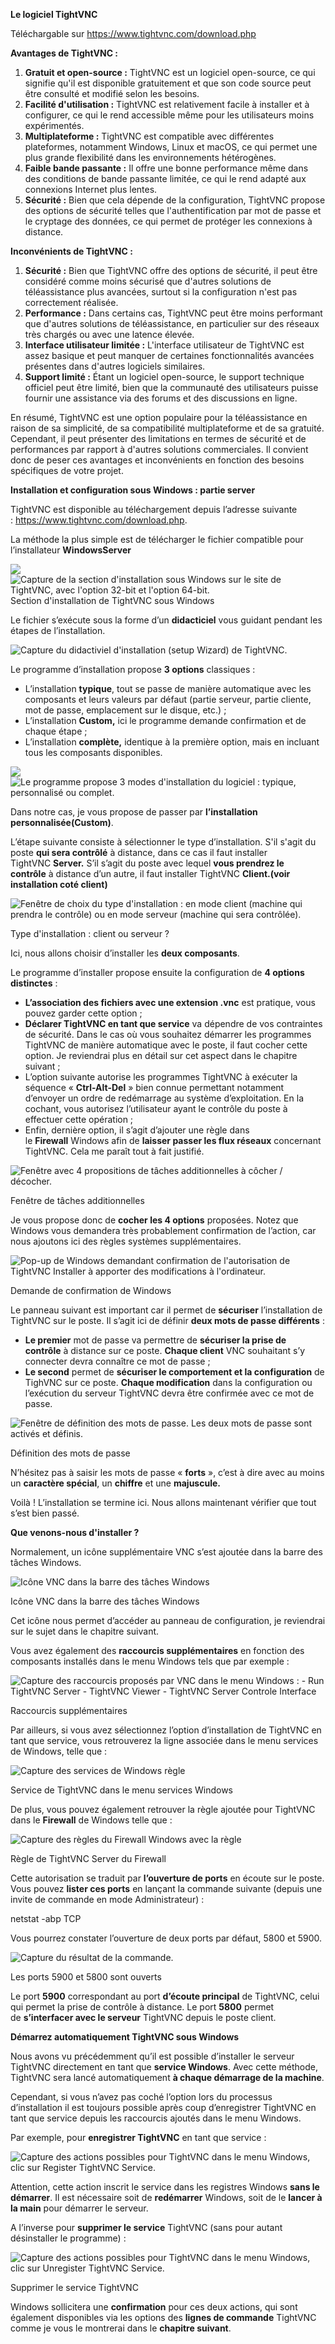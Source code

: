 ﻿**Le logiciel TightVNC**

Téléchargable sur https://www.tightvnc.com/download.php 

**Avantages de TightVNC :**

1. **Gratuit et open-source :** TightVNC est un logiciel open-source, ce qui signifie qu'il est disponible gratuitement et que son code source peut être consulté et modifié selon les besoins.
1. **Facilité d'utilisation :** TightVNC est relativement facile à installer et à configurer, ce qui le rend accessible même pour les utilisateurs moins expérimentés.
1. **Multiplateforme :** TightVNC est compatible avec différentes plateformes, notamment Windows, Linux et macOS, ce qui permet une plus grande flexibilité dans les environnements hétérogènes.
1. **Faible bande passante :** Il offre une bonne performance même dans des conditions de bande passante limitée, ce qui le rend adapté aux connexions Internet plus lentes.
1. **Sécurité :** Bien que cela dépende de la configuration, TightVNC propose des options de sécurité telles que l'authentification par mot de passe et le cryptage des données, ce qui permet de protéger les connexions à distance.

**Inconvénients de TightVNC :**

1. **Sécurité :** Bien que TightVNC offre des options de sécurité, il peut être considéré comme moins sécurisé que d'autres solutions de téléassistance plus avancées, surtout si la configuration n'est pas correctement réalisée.
1. **Performance :** Dans certains cas, TightVNC peut être moins performant que d'autres solutions de téléassistance, en particulier sur des réseaux très chargés ou avec une latence élevée.
1. **Interface utilisateur limitée :** L'interface utilisateur de TightVNC est assez basique et peut manquer de certaines fonctionnalités avancées présentes dans d'autres logiciels similaires.
1. **Support limité :** Étant un logiciel open-source, le support technique officiel peut être limité, bien que la communauté des utilisateurs puisse fournir une assistance via des forums et des discussions en ligne.

En résumé, TightVNC est une option populaire pour la téléassistance en raison de sa simplicité, de sa compatibilité multiplateforme et de sa gratuité. Cependant, il peut présenter des limitations en termes de sécurité et de performances par rapport à d'autres solutions commerciales. Il convient donc de peser ces avantages et inconvénients en fonction des besoins spécifiques de votre projet.





**Installation et configuration sous Windows : partie server**

TightVNC est disponible au téléchargement depuis l’adresse suivante : <https://www.tightvnc.com/download.php>.

La méthode la plus simple est de télécharger le fichier compatible pour l’installateur **WindowsServer**

![](Aspose.Words.0af24a61-a349-4af6-8030-9ca6306b37b1.001.png)![Capture de la section d'installation sous Windows sur le site de TightVNC, avec l'option 32-bit et l'option 64-bit.](Aspose.Words.0af24a61-a349-4af6-8030-9ca6306b37b1.002.png)Section d'installation de TightVNC sous Windows

Le fichier s’exécute sous la forme d’un **didacticiel** vous guidant pendant les étapes de l’installation.

![Capture du didactiviel d'installation (setup Wizard) de TightVNC.](Aspose.Words.0af24a61-a349-4af6-8030-9ca6306b37b1.003.png)










Le programme d’installation propose **3 options** classiques :

- L’installation **typique**, tout se passe de manière automatique avec les composants et leurs valeurs par défaut (partie serveur, partie cliente, mot de passe, emplacement sur le disque, etc.) ;
- L’installation **Custom,** ici le programme demande confirmation et de chaque étape ;
- L’installation **complète,** identique à la première option, mais en incluant tous les composants disponibles. 

![](Aspose.Words.0af24a61-a349-4af6-8030-9ca6306b37b1.004.png)![Le programme propose 3 modes d'installation du logiciel : typique, personnalisé ou complet.](Aspose.Words.0af24a61-a349-4af6-8030-9ca6306b37b1.005.png)

Dans notre cas, je vous propose de passer par **l’installation personnalisée(Custom)**.













L’étape suivante consiste à sélectionner le type d’installation. S'il s'agit du poste **qui sera contrôlé** à distance, dans ce cas il faut installer TightVNC **Server.** S’il s’agit du poste avec lequel **vous prendrez le contrôle** à distance d’un autre, il faut installer TightVNC **Client.(voir installation coté client)**

![Fenêtre de choix du type d'installation : en mode client (machine qui prendra le contrôle) ou en mode serveur (machine qui sera contrôlée).](Aspose.Words.0af24a61-a349-4af6-8030-9ca6306b37b1.006.png)


Type d'installation : client ou serveur ?

Ici, nous allons choisir d’installer les **deux composants**.











Le programme d’installer propose ensuite la configuration de **4 options distinctes** :

- **L’association des fichiers avec une extension .vnc** est pratique, vous pouvez garder cette option ;
- **Déclarer TightVNC en tant que service** va dépendre de vos contraintes de sécurité. Dans le cas où vous souhaitez démarrer les programmes TightVNC de manière automatique avec le poste, il faut cocher cette option. Je reviendrai plus en détail sur cet aspect dans le chapitre suivant ;
- L’option suivante autorise les programmes TightVNC à exécuter la séquence « **Ctrl-Alt-Del** » bien connue permettant notamment d’envoyer un ordre de redémarrage au système d’exploitation. En la cochant, vous autorisez l’utilisateur ayant le contrôle du poste à effectuer cette opération ;
- Enfin, dernière option, il s’agit d’ajouter une règle dans le **Firewall** Windows afin de **laisser passer les flux réseaux** concernant TightVNC. Cela me paraît tout à fait justifié.

![Fenêtre avec 4 propositions de tâches additionnelles à côcher / décocher.](Aspose.Words.0af24a61-a349-4af6-8030-9ca6306b37b1.007.png)

Fenêtre de tâches additionnelles

Je vous propose donc de **cocher les 4 options** proposées. Notez que Windows vous demandera très probablement confirmation de l’action, car nous ajoutons ici des règles systèmes supplémentaires.








![Pop-up de Windows demandant confirmation de l'autorisation de TightVNC Installer à apporter des modifications à l'ordinateur.](Aspose.Words.0af24a61-a349-4af6-8030-9ca6306b37b1.008.png)

Demande de confirmation de Windows

Le panneau suivant est important car il permet de **sécuriser** l’installation de TightVNC sur le poste. Il s’agit ici de définir **deux mots de passe différents** :

- **Le premier** mot de passe va permettre de **sécuriser la prise de contrôle** à distance sur ce poste. **Chaque client** VNC souhaitant s’y connecter devra connaître ce mot de passe ;
- **Le second** permet de **sécuriser le comportement et la configuration** de TighVNC sur ce poste. **Chaque modification** dans la configuration ou l’exécution du serveur TightVNC devra être confirmée avec ce mot de passe.





















![Fenêtre de définition des mots de passe. Les deux mots de passe sont activés et définis.](Aspose.Words.0af24a61-a349-4af6-8030-9ca6306b37b1.009.png)


Définition des mots de passe

N’hésitez pas à saisir les mots de passe « **forts** », c’est à dire avec au moins un **caractère spécial**, un **chiffre** et une **majuscule.**













Voilà ! L’installation se termine ici. Nous allons maintenant vérifier que tout s’est bien passé.

**Que venons-nous d'installer ?**

Normalement, un icône supplémentaire VNC s’est ajoutée dans la barre des tâches Windows.

![Icône VNC dans la barre des tâches Windows](Aspose.Words.0af24a61-a349-4af6-8030-9ca6306b37b1.010.png)


Icône VNC dans la barre des tâches Windows

Cet icône nous permet d’accéder au panneau de configuration, je reviendrai sur le sujet dans le chapitre suivant.

Vous avez également des **raccourcis supplémentaires** en fonction des composants installés dans le menu Windows tels que par exemple : 

![Capture des raccourcis proposés par VNC dans le menu Windows : - Run TightVNC Server - TightVNC Viewer - TightVNC Server Controle Interface](Aspose.Words.0af24a61-a349-4af6-8030-9ca6306b37b1.011.png)

Raccourcis supplémentaires 


Par ailleurs, si vous avez sélectionnez l’option d’installation de TightVNC en tant que service, vous retrouverez la ligne associée dans le menu services de Windows, telle que :

![Capture des services de Windows règle](Aspose.Words.0af24a61-a349-4af6-8030-9ca6306b37b1.012.png)


Service de TightVNC dans le menu services Windows

De plus, vous pouvez également retrouver la règle ajoutée pour TightVNC dans le **Firewall** de Windows telle que :

![Capture des règles du Firewall Windows avec la règle](Aspose.Words.0af24a61-a349-4af6-8030-9ca6306b37b1.013.png)



Règle de TightVNC Server du Firewall


Cette autorisation se traduit par **l’ouverture de ports** en écoute sur le poste. Vous pouvez **lister ces ports** en lançant la commande suivante (depuis une invite de commande en mode Administrateur) :

netstat -abp TCP

Vous pourrez constater l’ouverture de deux ports par défaut, 5800 et 5900.

![Capture du résultat de la commande.](Aspose.Words.0af24a61-a349-4af6-8030-9ca6306b37b1.014.png)


Les ports 5900 et 5800 sont ouverts

Le port **5900** correspondant au port **d’écoute principal** de TightVNC, celui qui permet la prise de contrôle à distance. Le port **5800** permet de **s’interfacer avec le serveur** TightVNC depuis le poste client.

**Démarrez automatiquement TightVNC sous Windows**

Nous avons vu précédemment qu’il est possible d’installer le serveur TightVNC directement en tant que **service Windows**. Avec cette méthode, TightVNC sera lancé automatiquement **à chaque démarrage de la machine**.

Cependant, si vous n’avez pas coché l’option lors du processus d’installation il est toujours possible après coup d’enregistrer TightVNC en tant que service depuis les raccourcis ajoutés dans le menu Windows.

Par exemple, pour **enregistrer TightVNC** en tant que service :

![Capture des actions possibles pour TightVNC dans le menu Windows, clic sur Register TightVNC Service.](Aspose.Words.0af24a61-a349-4af6-8030-9ca6306b37b1.015.png)


Attention, cette action inscrit le service dans les registres Windows **sans le démarrer**. Il est nécessaire soit de **redémarrer** Windows, soit de le **lancer à la main** pour démarrer le serveur.








A l’inverse pour **supprimer le service** TightVNC (sans pour autant désinstaller le programme) :

![Capture des actions possibles pour TightVNC dans le menu Windows, clic sur Unregister TightVNC Service.](Aspose.Words.0af24a61-a349-4af6-8030-9ca6306b37b1.016.png)


Supprimer le service TightVNC

Windows sollicitera une **confirmation** pour ces deux actions, qui sont également disponibles via les options des **lignes de commande** TightVNC comme je vous le montrerai dans le **chapitre suivant**.

